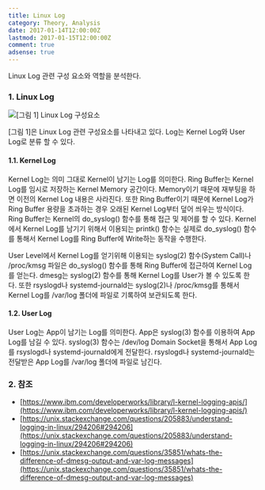 ```yaml
---
title: Linux Log
category: Theory, Analysis
date: 2017-01-14T12:00:00Z
lastmod: 2017-01-15T12:00:00Z
comment: true
adsense: true
---
```


Linux Log 관련 구성 요소와 역할을 분석한다.

### 1. Linux Log

![[그림 1] Linux Log 구성요소]({{site.baseurl}}/images/theory_analysis/Linux_Log/Linux_Log_Component.PNG)

[그림 1]은 Linux Log 관련 구성요소를 나타내고 있다. Log는 Kernel Log와 User Log로 분류 할 수 있다.

#### 1.1. Kernel Log

Kernel Log는 의미 그대로 Kernel이 남기는 Log를 의미한다. Ring Buffer는 Kernel Log를 임시로 저장하는 Kernel Memory 공간이다. Memory이기 때문에 재부팅을 하면 이전의 Kernel Log 내용은 사라진다. 또한 Ring Buffer이기 때문에 Kernel Log가 Ring Buffer 용량을 초과하는 경우 오래된 Kernel Log부터 덮어 씌우는 방식이다. Ring Buffer는 Kernel의 do_syslog() 함수를 통해 접근 및 제어를 할 수 있다. Kernel에서 Kernel Log를 남기기 위해서 이용되는 printk() 함수는 실제로 do_syslog() 함수를 통해서 Kernel Log를 Ring Buffer에 Write하는 동작을 수행한다.

User Level에서 Kernel Log를 얻기위해 이용되는 syslog(2) 함수(System Call)나 /proc/kmsg 파일은 do_syslog() 함수를 통해 Ring Buffer에 접근하여 Kernel Log를 얻는다. dmesg는 syslog(2) 함수를 통해 Kernel Log를 User가 볼 수 있도록 한다. 또한 rsyslogd나 systemd-journald는 syslog(2)나 /proc/kmsg를 통해서 Kernel Log를 /var/log 폴더에 파일로 기록하여 보관되도록 한다.

#### 1.2. User Log

User Log는 App이 남기는 Log를 의미한다. App은 syslog(3) 함수를 이용하여 App Log를 남길 수 있다. syslog(3) 함수는 /dev/log Domain Socket을 통해서 App Log를 rsyslogd나 systemd-journald에게 전달한다. rsyslogd나 systemd-journald는 전달받은 App Log를 /var/log 폴더에 파일로 남긴다.

### 2. 참조

* [https://www.ibm.com/developerworks/library/l-kernel-logging-apis/](https://www.ibm.com/developerworks/library/l-kernel-logging-apis/)
* [https://unix.stackexchange.com/questions/205883/understand-logging-in-linux/294206#294206](https://unix.stackexchange.com/questions/205883/understand-logging-in-linux/294206#294206)
* [https://unix.stackexchange.com/questions/35851/whats-the-difference-of-dmesg-output-and-var-log-messages](https://unix.stackexchange.com/questions/35851/whats-the-difference-of-dmesg-output-and-var-log-messages)
